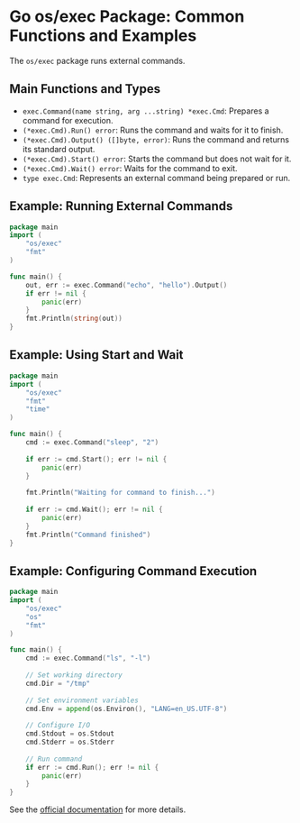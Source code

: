 # Go os/exec Package: Common Functions and Examples

The `os/exec` package runs external commands.

## Main Functions and Types
- `exec.Command(name string, arg ...string) *exec.Cmd`: Prepares a command for execution.
- `(*exec.Cmd).Run() error`: Runs the command and waits for it to finish.
- `(*exec.Cmd).Output() ([]byte, error)`: Runs the command and returns its standard output.
- `(*exec.Cmd).Start() error`: Starts the command but does not wait for it.
- `(*exec.Cmd).Wait() error`: Waits for the command to exit.
- `type exec.Cmd`: Represents an external command being prepared or run.

## Example: Running External Commands
```go
package main
import (
    "os/exec"
    "fmt"
)

func main() {
    out, err := exec.Command("echo", "hello").Output()
    if err != nil {
        panic(err)
    }
    fmt.Println(string(out))
}
```

## Example: Using Start and Wait
```go
package main
import (
    "os/exec"
    "fmt"
    "time"
)

func main() {
    cmd := exec.Command("sleep", "2")
    
    if err := cmd.Start(); err != nil {
        panic(err)
    }
    
    fmt.Println("Waiting for command to finish...")
    
    if err := cmd.Wait(); err != nil {
        panic(err)
    }
    fmt.Println("Command finished")
}
```

## Example: Configuring Command Execution
```go
package main
import (
    "os/exec"
    "os"
    "fmt"
)

func main() {
    cmd := exec.Command("ls", "-l")
    
    // Set working directory
    cmd.Dir = "/tmp"
    
    // Set environment variables
    cmd.Env = append(os.Environ(), "LANG=en_US.UTF-8")
    
    // Configure I/O
    cmd.Stdout = os.Stdout
    cmd.Stderr = os.Stderr
    
    // Run command
    if err := cmd.Run(); err != nil {
        panic(err)
    }
}
```

See the [official documentation](https://pkg.go.dev/os/exec) for more details.
